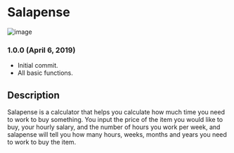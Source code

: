 # Salapense

![image](https://user-images.githubusercontent.com/21986859/55665356-def51900-580b-11e9-8758-90152814591a.png)

### 1.0.0 (April 6, 2019)

- Initial commit.
- All basic functions.

## Description

Salapense is a calculator that helps you calculate how much time you need to work to buy something. You input the price of the item you would like to buy, your hourly salary, and the number of hours you work per week, and salapense will tell you how many hours, weeks, months and years you need to work to buy the item.
